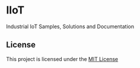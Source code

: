 # IIoT
Industrial IoT Samples, Solutions and Documentation

## License
This project is licensed under the [MIT License](LICENSE.txt)

